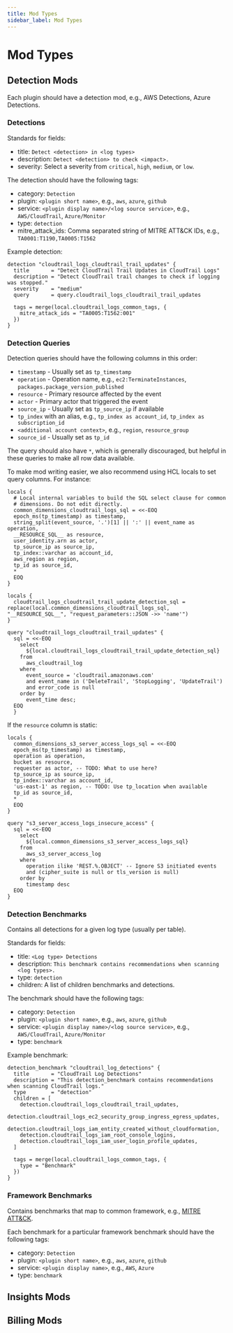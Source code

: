 ```yaml
---
title: Mod Types
sidebar_label: Mod Types
---
```


# Mod Types

## Detection Mods

Each plugin should have a detection mod, e.g., AWS Detections, Azure Detections.

### Detections

Standards for fields:

- title: `Detect <detection> in <log types>`
- description: `Detect <detection> to check <impact>.`
- severity: Select a severity from `critical`, `high`, `medium`, or `low`.

The detection should have the following tags:

- category: `Detection`
- plugin: `<plugin short name>`, e.g., `aws`, `azure`, `github`
- service: `<plugin display name>/<log source service>`, e.g., `AWS/CloudTrail`, `Azure/Monitor`
- type: `detection`
- mitre_attack_ids: Comma separated string of MITRE ATT&CK IDs, e.g., ``TA0001:T1190,TA0005:T1562``

Example detection:

```hcl
detection "cloudtrail_logs_cloudtrail_trail_updates" {
  title       = "Detect CloudTrail Trail Updates in CloudTrail Logs"
  description = "Detect CloudTrail trail changes to check if logging was stopped."
  severity    = "medium"
  query       = query.cloudtrail_logs_cloudtrail_trail_updates

  tags = merge(local.cloudtrail_logs_common_tags, {
    mitre_attack_ids = "TA0005:T1562:001"
  })
}
```

### Detection Queries

Detection queries should have the following columns in this order:

- `timestamp` - Usually set as `tp_timestamp`
- `operation` - Operation name, e.g., `ec2:TerminateInstances`, `packages.package_version_published`
- `resource` - Primary resource affected by the event
- `actor` - Primary actor that triggered the event
- `source_ip` - Usually set as `tp_source_ip` if available
- `tp_index` with an alias, e.g., `tp_index as account_id`, `tp_index as subscription_id`
- `<additional account context>`, e.g., `region`, `resource_group`
- `source_id` - Usually set as `tp_id`

The query should also have `*`, which is generally discouraged, but helpful in these queries to make all row data available.

To make mod writing easier, we also recommend using HCL locals to set query columns. For instance:

```hcl
locals {
  # Local internal variables to build the SQL select clause for common
  # dimensions. Do not edit directly.
  common_dimensions_cloudtrail_logs_sql = <<-EOQ
  epoch_ms(tp_timestamp) as timestamp,
  string_split(event_source, '.')[1] || ':' || event_name as operation,
  __RESOURCE_SQL__ as resource,
  user_identity.arn as actor,
  tp_source_ip as source_ip,
  tp_index::varchar as account_id,
  aws_region as region,
  tp_id as source_id,
  *
  EOQ
}

locals {
  cloudtrail_logs_cloudtrail_trail_update_detection_sql = replace(local.common_dimensions_cloudtrail_logs_sql, "__RESOURCE_SQL__", "request_parameters::JSON ->> 'name'")
}

query "cloudtrail_logs_cloudtrail_trail_updates" {
  sql = <<-EOQ
    select
      ${local.cloudtrail_logs_cloudtrail_trail_update_detection_sql}
    from
      aws_cloudtrail_log
    where
      event_source = 'cloudtrail.amazonaws.com'
      and event_name in ('DeleteTrail', 'StopLogging', 'UpdateTrail')
      and error_code is null
    order by
      event_time desc;
  EOQ
  }
```

If the `resource` column is static:

```hcl
locals {
  common_dimensions_s3_server_access_logs_sql = <<-EOQ
  epoch_ms(tp_timestamp) as timestamp,
  operation as operation,
  bucket as resource,
  requester as actor, -- TODO: What to use here?
  tp_source_ip as source_ip,
  tp_index::varchar as account_id,
  'us-east-1' as region, -- TODO: Use tp_location when available
  tp_id as source_id,
  *
  EOQ
}

query "s3_server_access_logs_insecure_access" {
  sql = <<-EOQ
    select
      ${local.common_dimensions_s3_server_access_logs_sql}
    from
      aws_s3_server_access_log
    where
      operation ilike 'REST.%.OBJECT' -- Ignore S3 initiated events
      and (cipher_suite is null or tls_version is null)
    order by
      timestamp desc
  EOQ
}
```

### Detection Benchmarks

Contains all detections for a given log type (usually per table).

Standards for fields:

- title: `<Log type> Detections`
- description: `This benchmark contains recommendations when scanning <log types>.`
- type: `detection`
- children: A list of children benchmarks and detections.

The benchmark should have the following tags:

- category: `Detection`
- plugin: `<plugin short name>`, e.g., `aws`, `azure`, `github`
- service: `<plugin display name>/<log source service>`, e.g., `AWS/CloudTrail`, `Azure/Monitor`
- type: `benchmark`

Example benchmark:

```hcl
detection_benchmark "cloudtrail_log_detections" {
  title       = "CloudTrail Log Detections"
  description = "This detection_benchmark contains recommendations when scanning CloudTrail logs."
  type        = "detection"
  children = [
    detection.cloudtrail_logs_cloudtrail_trail_updates,
    detection.cloudtrail_logs_ec2_security_group_ingress_egress_updates,
    detection.cloudtrail_logs_iam_entity_created_without_cloudformation,
    detection.cloudtrail_logs_iam_root_console_logins,
    detection.cloudtrail_logs_iam_user_login_profile_updates,
  ]

  tags = merge(local.cloudtrail_logs_common_tags, {
    type = "Benchmark"
  })
}
```

### Framework Benchmarks

Contains benchmarks that map to common framework, e.g., [MITRE ATT&CK](https://attack.mitre.org/).

Each benchmark for a particular framework benchmark should have the following tags:

- category: `Detection`
- plugin: `<plugin short name>`, e.g., `aws`, `azure`, `github`
- service: `<plugin display name>`, e.g., `AWS`, `Azure`
- type: `benchmark`

## Insights Mods

## Billing Mods

